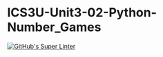 # ICS3U-Unit3-02-Python-Number_Games

[![GitHub's Super Linter](https://github.com/liam-fletcher1/ICS3U-Unit3-02-Number_Games/workflows/GitHub's%20Super%20Linter/badge.svg)](https://github.com/liam-fletcher1/ICS3U-Unit3-02-Number_Games/actions)
